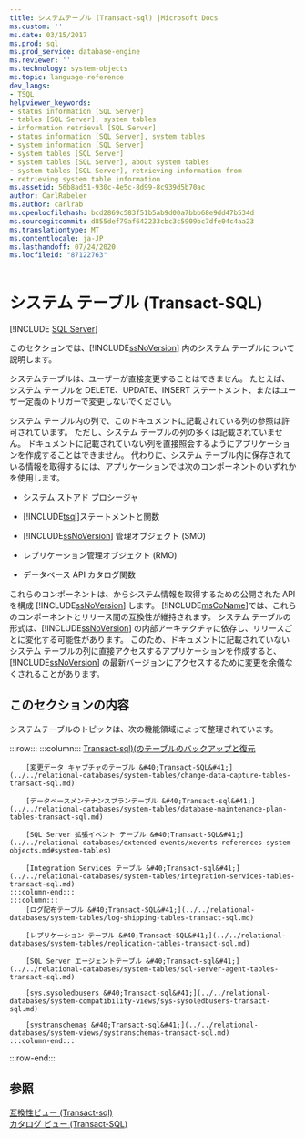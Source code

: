 ```yaml
---
title: システムテーブル (Transact-sql) |Microsoft Docs
ms.custom: ''
ms.date: 03/15/2017
ms.prod: sql
ms.prod_service: database-engine
ms.reviewer: ''
ms.technology: system-objects
ms.topic: language-reference
dev_langs:
- TSQL
helpviewer_keywords:
- status information [SQL Server]
- tables [SQL Server], system tables
- information retrieval [SQL Server]
- status information [SQL Server], system tables
- system information [SQL Server]
- system tables [SQL Server]
- system tables [SQL Server], about system tables
- system tables [SQL Server], retrieving information from
- retrieving system table information
ms.assetid: 56b8ad51-930c-4e5c-8d99-8c939d5b70ac
author: CarlRabeler
ms.author: carlrab
ms.openlocfilehash: bcd2869c583f51b5ab9d00a7bbb68e9dd47b534d
ms.sourcegitcommit: d855def79af642233cbc3c5909bc7dfe04c4aa23
ms.translationtype: MT
ms.contentlocale: ja-JP
ms.lasthandoff: 07/24/2020
ms.locfileid: "87122763"
---
```

# <a name="system-tables-transact-sql"></a>システム テーブル (Transact-SQL)
[!INCLUDE [SQL Server](../../includes/applies-to-version/sqlserver.md)]

  このセクションでは、[!INCLUDE[ssNoVersion](../../includes/ssnoversion-md.md)] 内のシステム テーブルについて説明します。  
  
 システムテーブルは、ユーザーが直接変更することはできません。 たとえば、システム テーブルを DELETE、UPDATE、INSERT ステートメント、またはユーザー定義のトリガーで変更しないでください。  
  
 システム テーブル内の列で、このドキュメントに記載されている列の参照は許可されています。 ただし、システム テーブルの列の多くは記載されていません。 ドキュメントに記載されていない列を直接照会するようにアプリケーションを作成することはできません。 代わりに、システム テーブル内に保存されている情報を取得するには、アプリケーションでは次のコンポーネントのいずれかを使用します。  
  
-   システム ストアド プロシージャ  
  
-   [!INCLUDE[tsql](../../includes/tsql-md.md)]ステートメントと関数  
  
-   [!INCLUDE[ssNoVersion](../../includes/ssnoversion-md.md)] 管理オブジェクト (SMO)  
  
-   レプリケーション管理オブジェクト (RMO)  
  
-   データベース API カタログ関数  
  
 これらのコンポーネントは、からシステム情報を取得するための公開された API を構成 [!INCLUDE[ssNoVersion](../../includes/ssnoversion-md.md)] します。 [!INCLUDE[msCoName](../../includes/msconame-md.md)]では、これらのコンポーネントとリリース間の互換性が維持されます。 システム テーブルの形式は、[!INCLUDE[ssNoVersion](../../includes/ssnoversion-md.md)] の内部アーキテクチャに依存し、リリースごとに変化する可能性があります。 このため、ドキュメントに記載されていないシステム テーブルの列に直接アクセスするアプリケーションを作成すると、[!INCLUDE[ssNoVersion](../../includes/ssnoversion-md.md)] の最新バージョンにアクセスするために変更を余儀なくされることがあります。  
  
## <a name="in-this-section"></a>このセクションの内容  
 システムテーブルのトピックは、次の機能領域によって整理されています。  

:::row:::
    :::column:::
        [Transact-sql&#41;&#40;のテーブルのバックアップと復元](../../relational-databases/system-tables/backup-and-restore-tables-transact-sql.md)

        [変更データ キャプチャのテーブル &#40;Transact-SQL&#41;](../../relational-databases/system-tables/change-data-capture-tables-transact-sql.md)

        [データベースメンテナンスプランテーブル &#40;Transact-sql&#41;](../../relational-databases/system-tables/database-maintenance-plan-tables-transact-sql.md)

        [SQL Server 拡張イベント テーブル &#40;Transact-SQL&#41;](../../relational-databases/extended-events/xevents-references-system-objects.md#system-tables)

        [Integration Services テーブル &#40;Transact-sql&#41;](../../relational-databases/system-tables/integration-services-tables-transact-sql.md)
    :::column-end:::
    :::column:::
        [ログ配布テーブル &#40;Transact-SQL&#41;](../../relational-databases/system-tables/log-shipping-tables-transact-sql.md)

        [レプリケーション テーブル &#40;Transact-SQL&#41;](../../relational-databases/system-tables/replication-tables-transact-sql.md)

        [SQL Server エージェントテーブル &#40;Transact-sql&#41;](../../relational-databases/system-tables/sql-server-agent-tables-transact-sql.md)

        [sys.sysoledbusers &#40;Transact-sql&#41;](../../relational-databases/system-compatibility-views/sys-sysoledbusers-transact-sql.md)

        [systranschemas &#40;Transact-sql&#41;](../../relational-databases/system-views/systranschemas-transact-sql.md)
    :::column-end:::
:::row-end:::

## <a name="see-also"></a>参照  
 [互換性ビュー &#40;Transact-sql&#41;](~/relational-databases/system-compatibility-views/system-compatibility-views-transact-sql.md)   
 [カタログ ビュー &#40;Transact-SQL&#41;](../../relational-databases/system-catalog-views/catalog-views-transact-sql.md)  
  
  
